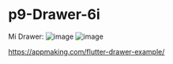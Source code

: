 # p9-Drawer-6i

Mi Drawer:
![image](https://github.com/JonatanMVJ/act9/assets/143743615/5d5e2523-1ef9-46de-a026-30bb37ddc252)
![image](https://github.com/JonatanMVJ/act9/assets/143743615/c5c0e462-5303-49c7-82a9-f30bf7982571)


https://appmaking.com/flutter-drawer-example/

